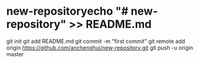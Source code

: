 # new-repositoryecho "# new-repository" >> README.md
git init
git add README.md
git commit -m "first commit"
git remote add origin https://github.com/anchenghui/new-repository.git
git push -u origin master
                
